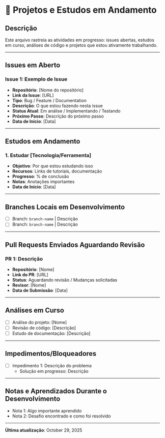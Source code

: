 # 🔄 Projetos e Estudos em Andamento

## Descrição

Este arquivo rastreia as atividades em progresso: issues abertas, estudos em curso, análises de código e projetos que estou ativamente trabalhando.

---

## Issues em Aberto

### Issue 1: Exemplo de Issue
- **Repositório**: [Nome do repositório]
- **Link da Issue**: [URL]
- **Tipo**: Bug / Feature / Documentation
- **Descrição**: O que estou fazendo nesta issue
- **Status Atual**: Em análise / Implementando / Testando
- **Próximo Passo**: Descrição do próximo passo
- **Data de Início**: [Data]

---

## Estudos em Andamento

### 1. Estudar [Tecnologia/Ferramenta]
- **Objetivo**: Por que estou estudando isso
- **Recursos**: Links de tutoriais, documentação
- **Progresso**: % de conclusão
- **Notas**: Anotações importantes
- **Data de Início**: [Data]

---

## Branches Locais em Desenvolvimento

- [ ] Branch: `branch-name` | Descrição
- [ ] Branch: `branch-name` | Descrição

---

## Pull Requests Enviados Aguardando Revisão

### PR 1: Descrição
- **Repositório**: [Nome]
- **Link do PR**: [URL]
- **Status**: Aguardando revisão / Mudanças solicitadas
- **Revisor**: [Nome]
- **Data de Submissão**: [Data]

---

## Análises em Curso

- [ ] Análise do projeto: [Nome]
- [ ] Revisão de código: [Descrição]
- [ ] Estudo de documentação: [Descrição]

---

## Impedimentos/Bloqueadores

- [ ] Impedimento 1: Descrição do problema
  - Solução em progresso: Descrição

---

## Notas e Aprendizados Durante o Desenvolvimento

- Nota 1: Algo importante aprendido
- Nota 2: Desafio encontrado e como foi resolvido

---

**Última atualização**: October 29, 2025
